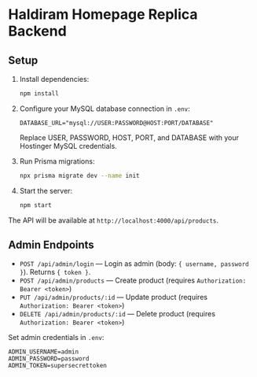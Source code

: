 # Haldiram Homepage Replica Backend

## Setup

1. Install dependencies:
   ```sh
   npm install
   ```

2. Configure your MySQL database connection in `.env`:
   ```env
   DATABASE_URL="mysql://USER:PASSWORD@HOST:PORT/DATABASE"
   ```
   Replace USER, PASSWORD, HOST, PORT, and DATABASE with your Hostinger MySQL credentials.

3. Run Prisma migrations:
   ```sh
   npx prisma migrate dev --name init
   ```

4. Start the server:
   ```sh
   npm start
   ```

The API will be available at `http://localhost:4000/api/products`.

## Admin Endpoints

- `POST /api/admin/login` — Login as admin (body: `{ username, password }`). Returns `{ token }`.
- `POST /api/admin/products` — Create product (requires `Authorization: Bearer <token>`)
- `PUT /api/admin/products/:id` — Update product (requires `Authorization: Bearer <token>`)
- `DELETE /api/admin/products/:id` — Delete product (requires `Authorization: Bearer <token>`)

Set admin credentials in `.env`:
```
ADMIN_USERNAME=admin
ADMIN_PASSWORD=password
ADMIN_TOKEN=supersecrettoken
``` 